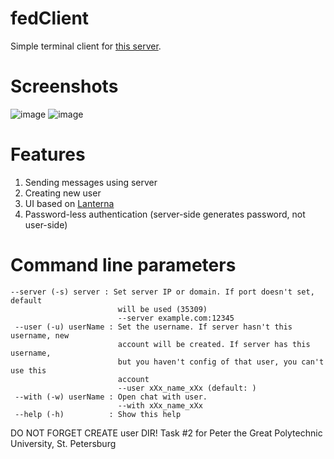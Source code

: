 # fedClient
Simple terminal client for [this server](https://github.com/vldF/fedServer).
# Screenshots
![image](https://i.ibb.co/sFtrkvn/image.png)
![image](https://i.ibb.co/DM03R99/image.png)
# Features
1. Sending messages using server
2. Creating new user
3. UI based on [Lanterna](https://github.com/mabe02/lanterna)
4. Password-less authentication (server-side generates password, not user-side)

# Command line parameters
```
--server (-s) server : Set server IP or domain. If port doesn't set, default
                        will be used (35309)
                        --server example.com:12345
 --user (-u) userName : Set the username. If server hasn't this username, new
                        account will be created. If server has this username,
                        but you haven't config of that user, you can't use this
                        account
                        --user xXx_name_xXx (default: )
 --with (-w) userName : Open chat with user. 
                        --with xXx_name_xXx
 --help (-h)          : Show this help
```
DO NOT FORGET CREATE user DIR!
Task #2 for Peter the Great Polytechnic University, St. Petersburg
